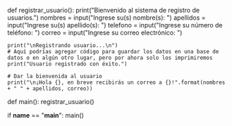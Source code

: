 def registrar_usuario():
    print("Bienvenido al sistema de registro de usuarios.")
    nombres = input("Ingrese su(s) nombre(s): ")
    apellidos = input("Ingrese su(s) apellido(s): ")
    telefono = input("Ingrese su número de teléfono: ")
    correo = input("Ingrese su correo electrónico: ")

    print("\nRegistrando usuario...\n")
    # Aquí podrías agregar código para guardar los datos en una base de datos o en algún otro lugar, pero por ahora solo los imprimiremos
    print("Usuario registrado con éxito.")

    # Dar la bienvenida al usuario
    print("\n¡Hola {}, en breve recibirás un correo a {}!".format(nombres + " " + apellidos, correo))

def main():
    registrar_usuario()

if __name__ == "__main__":
    main()
